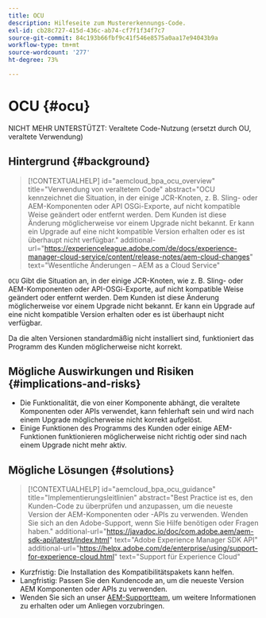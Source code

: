 ```yaml
---
title: OCU
description: Hilfeseite zum Mustererkennungs-Code.
exl-id: cb28c727-415d-436c-ab74-cf7f1f34f7c7
source-git-commit: 84c193b66fbf9c41f546e8575a0aa17e94043b9a
workflow-type: tm+mt
source-wordcount: '277'
ht-degree: 73%

---
```


# OCU {#ocu}

NICHT MEHR UNTERSTÜTZT: Veraltete Code-Nutzung (ersetzt durch OU, veraltete Verwendung)

## Hintergrund {#background}

>[!CONTEXTUALHELP]
>id="aemcloud_bpa_ocu_overview"
>title="Verwendung von veraltetem Code"
>abstract="OCU kennzeichnet die Situation, in der einige JCR-Knoten, z. B. Sling- oder AEM-Komponenten oder API OSGi-Exporte, auf nicht kompatible Weise geändert oder entfernt werden. Dem Kunden ist diese Änderung möglicherweise vor einem Upgrade nicht bekannt. Er kann ein Upgrade auf eine nicht kompatible Version erhalten oder es ist überhaupt nicht verfügbar."
>additional-url="https://experienceleague.adobe.com/de/docs/experience-manager-cloud-service/content/release-notes/aem-cloud-changes" text="Wesentliche Änderungen – AEM as a Cloud Service"

`OCU`  Gibt die Situation an, in der einige JCR-Knoten, wie z. B. Sling- oder AEM-Komponenten oder API-OSGi-Exporte, auf nicht kompatible Weise geändert oder entfernt werden. Dem Kunden ist diese Änderung möglicherweise vor einem Upgrade nicht bekannt. Er kann ein Upgrade auf eine nicht kompatible Version erhalten oder es ist überhaupt nicht verfügbar.

Da die alten Versionen standardmäßig nicht installiert sind, funktioniert das Programm des Kunden möglicherweise nicht korrekt.

## Mögliche Auswirkungen und Risiken {#implications-and-risks}

* Die Funktionalität, die von einer Komponente abhängt, die veraltete Komponenten oder APIs verwendet, kann fehlerhaft sein und wird nach einem Upgrade möglicherweise nicht korrekt aufgelöst.
* Einige Funktionen des Programms des Kunden oder einige AEM-Funktionen funktionieren möglicherweise nicht richtig oder sind nach einem Upgrade nicht mehr aktiv.

## Mögliche Lösungen {#solutions}

>[!CONTEXTUALHELP]
>id="aemcloud_bpa_ocu_guidance"
>title="Implementierungsleitlinien"
>abstract="Best Practice ist es, den Kunden-Code zu überprüfen und anzupassen, um die neueste Version der AEM-Komponenten oder -APIs zu verwenden. Wenden Sie sich an den Adobe-Support, wenn Sie Hilfe benötigen oder Fragen haben."
>additional-url="https://javadoc.io/doc/com.adobe.aem/aem-sdk-api/latest/index.html" text="Adobe Experience Manager SDK API"
>additional-url="https://helpx.adobe.com/de/enterprise/using/support-for-experience-cloud.html" text="Support für Experience Cloud"

* Kurzfristig: Die Installation des Kompatibilitätspakets kann helfen.
* Langfristig: Passen Sie den Kundencode an, um die neueste Version AEM Komponenten oder APIs zu verwenden.
* Wenden Sie sich an unser [AEM-Supportteam](https://helpx.adobe.com/de/enterprise/using/support-for-experience-cloud.html), um weitere Informationen zu erhalten oder um Anliegen vorzubringen.
